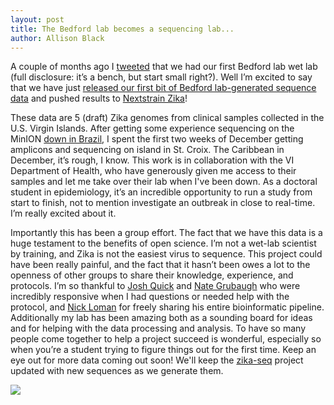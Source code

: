 ```yaml
---
layout: post
title: The Bedford lab becomes a sequencing lab...
author: Allison Black
---
```


A couple of months ago I [tweeted](https://twitter.com/alliblk/status/783459289591533568) that we had our first Bedford lab wet lab (full disclosure: it’s a bench, but start small right?). Well I’m excited to say that we have just [released our first bit of Bedford lab-generated sequence data](https://github.com/blab/zika-seq/tree/master/consensus-genomes) and pushed results to [Nextstrain Zika](http://nextstrain.org/zika/)!

These data are 5 (draft) Zika genomes from clinical samples collected in the U.S. Virgin Islands. After getting some experience sequencing on the MinION [down in Brazil](/blog/postcard-from-brazil/), I spent the first two weeks of December getting amplicons and sequencing on island in St. Croix. The Caribbean in December, it’s rough, I know. This work is in collaboration with the VI Department of Health, who have generously given me access to their samples and let me take over their lab when I've been down. As a doctoral student in epidemiology, it’s an incredible opportunity to run a study from start to finish, not to mention investigate an outbreak in close to real-time. I’m really excited about it.

Importantly this has been a group effort. The fact that we have this data is a huge testament to the benefits of open science. I’m not a wet-lab scientist by training, and Zika is not the easiest virus to sequence. This project could have been really painful, and the fact that it hasn’t been owes a lot to the openness of other groups to share their knowledge, experience, and protocols. I’m so thankful to [Josh Quick](https://twitter.com/scalene) and [Nate Grubaugh](https://twitter.com/NathanGrubaugh) who were incredibly responsive when I had questions or needed help with the protocol, and [Nick Loman](https://twitter.com/pathogenomenick) for freely sharing his entire bioinformatic pipeline. Additionally my lab has been amazing both as a sounding board for ideas and for helping with the data processing and analysis. To have so many people come together to help a project succeed is wonderful, especially so when you’re a student trying to figure things out for the first time. Keep an eye out for more data coming out soon! We'll keep the [zika-seq](/projects/zika-seq/) project updated with new sequences as we generate them.

<div class="row">
	<div class="col-md-1"></div>
	<div class="col-md-10">
		<img src="{{ site.baseurl }}/images/blog/usvi_sequencing.jpg">
	</div>
	<div class="col-md-1"></div>
</div>
